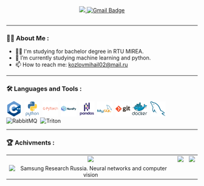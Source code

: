 <div id="badges" align="center">
  <a href="https://vk.com/borntowar)">
    <img src="https://img.shields.io/badge/vk-blue?logo=vk&logoColor=white&style=for-the-badge"/>
  </a>
  <a href="mailto:kozlovmihail02@mail.ru">
    <img src="https://img.shields.io/badge/gmail-white?logo=gmail&logoColor=red&style=for-the-badge" alt="Gmail Badge"/>
  </a>
</div>
<div align="center">
  <img src="https://komarev.com/ghpvc/?username=Free4ky&style=flat-square&color=blue" alt=""/>
</div>

---
### :man_technologist: About Me :
- :man_student: I'm studying for bachelor degree in RTU MIREA.
- 🌱 I’m currently studying machine learning and python.
- 📫 How to reach me: kozlovmihail02@mail.ru
---

### :hammer_and_wrench: Languages and Tools :
<div>
  <img src="https://github.com/devicons/devicon/blob/master/icons/cplusplus/cplusplus-original.svg" title="C++" alt="C++" width="40" height="40"/>&nbsp;
  <img src="https://github.com/devicons/devicon/blob/master/icons/python/python-original-wordmark.svg" title="Python" alt="Python" width="40" height="40"/>&nbsp;
  <img src="https://github.com/devicons/devicon/blob/master/icons/pytorch/pytorch-plain-wordmark.svg" title="Pytorch" alt="Pytorch" width="40" height="40"/>&nbsp;
  <img src="https://github.com/devicons/devicon/blob/master/icons/numpy/numpy-original-wordmark.svg" title="numpy" alt="numpy" width="40" height="40"/>&nbsp;
  <img src="https://github.com/devicons/devicon/blob/master/icons/pandas/pandas-original-wordmark.svg" title="Pandas" alt="Pandas " width="40" height="40"/>&nbsp;
  <img src="https://github.com/devicons/devicon/blob/master/icons/mysql/mysql-original-wordmark.svg" title="MySQL"  alt="MySQL" width="40" height="40"/>&nbsp;
  <img src="https://github.com/devicons/devicon/blob/master/icons/git/git-original-wordmark.svg" title="Git" **alt="Git" width="40" height="40"/>
  <img src="https://github.com/devicons/devicon/blob/master/icons/docker/docker-original-wordmark.svg" title="docker" alt="docker" width="40" height="40"/>&nbsp;
  <img src="https://github.com/devicons/devicon/blob/master/icons/mysql/mysql-original.svg" title="mysql" alt="mysqlr" width="40" height="40"/>&nbsp;
  <img src="https://github.com/leungwensen/svg-icon/blob/master/dist/svg/logos/rabbitmq.svg" title="RabbitMQ" alt="RabbitMQ" width="40" height="40"/>&nbsp;
  <img src="https://github.com/vinceliuice/Tela-icon-theme/blob/master/src/scalable/apps/nvidia.svg" title="Triton" alt="Triton" width="40" height="40"/>&nbsp;
</div>

---

### :trophy: Achivments :


| | | |
|:-------------------------:|:-------------------------:|:-------------------------:|
|<img width="1604" src="https://github.com/Free4ky/Free4ky/assets/51875349/cd815a88-1ec5-4b41-9386-c97f348b44ca" >| <img width="1604" src="https://github.com/Free4ky/Free4ky/assets/51875349/7ddd5d68-2dcd-420f-87ec-9f5fb97a0ee1">|<img width="1604" src="https://user-images.githubusercontent.com/51875349/199543475-478f0460-0232-4c8c-892b-c1dfffba306f.jpg">|
|<img width="300" src="https://user-images.githubusercontent.com/51875349/199530144-eef72547-b12d-4136-91d2-dffcce9ab969.jpg" title="Samsung Research Russia. Neural networks and computer vision">|<img width="300" src="https://github.com/Free4ky/Free4ky/assets/51875349/795b2c39-3ad8-4951-a2d3-a2434dbb6a10" title="">
